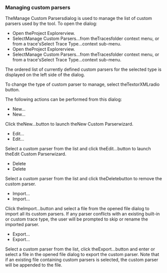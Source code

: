 ### Managing custom parsers

TheManage Custom Parsersdialog is used to manage the list of custom parsers used by the tool. To open the dialog:
- Open theProject Explorerview.
- SelectManage Custom Parsers...from theTracesfolder context menu, or from a trace'sSelect Trace Type...context sub-menu.
- Open theProject Explorerview.
- SelectManage Custom Parsers...from theTracesfolder context menu, or from a trace'sSelect Trace Type...context sub-menu.



The ordered list of currently defined custom parsers for the selected type is displayed on the left side of the dialog.

To change the type of custom parser to manage, select theTextorXMLradio button.

The following actions can be performed from this dialog:
- New...
- New...

Click theNew...button to launch theNew Custom Parserwizard.
- Edit...
- Edit...

Select a custom parser from the list and click theEdit...button to launch theEdit Custom Parserwizard.
- Delete
- Delete

Select a custom parser from the list and click theDeletebutton to remove the custom parser.
- Import...
- Import...

Click theImport...button and select a file from the opened file dialog to import all its custom parsers. If any parser conflicts with an existing built-in or custom trace type, the user will be prompted to skip or rename the imported parser.
- Export...
- Export...

Select a custom parser from the list, click theExport...button and enter or select a file in the opened file dialog to export the custom parser. Note that if an existing file containing custom parsers is selected, the custom parser will be appended to the file.